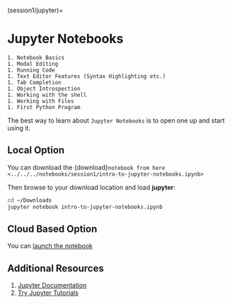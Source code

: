 (session1/jupyter)=
# Jupyter Notebooks

```{admonition} Aims & Outcomes:
1. Notebook Basics
1. Modal Editing
1. Running Code
1. Text Editor Features (Syntax Highlighting etc.)
1. Tab Completion
1. Object Introspection
1. Working with the shell
1. Working with Files
1. First Python Program
```

The best way to learn about `Jupyter Notebooks` is to open one up and start using it.

## Local Option

You can download the {download}`notebook from here <../../../notebooks/session1/intro-to-jupyter-notebooks.ipynb>`

Then browse to your download location and load **jupyter**:

```bash
cd ~/Downloads
jupyter notebook intro-to-jupyter-notebooks.ipynb
```

## Cloud Based Option

You can [launch the notebook](https://mybinder.org/v2/gh/QuantEcon/2021-workshop-rsit/main?filepath=notebooks%2Fsession1%2Fintro-to-jupyter-notebooks.ipynb)

## Additional Resources

1. [Jupyter Documentation](http://jupyter.readthedocs.org/en/latest/index.html)
1. [Try Jupyter Tutorials](https://try.jupyter.org/)

